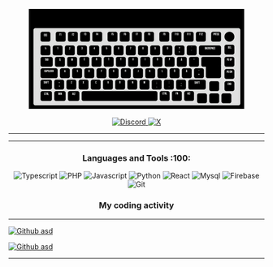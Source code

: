 <p align="center">
    <a href="#">
         <img src="./public/keyboard.gif">
    </a>
</p>

<p align="center">
    <a href="https://discord.com/users/199702884776935426" target="blank_">
        <img alt="Discord" src="https://media.discordapp.net/attachments/1021368210076991601/1296091061906837565/Discord2.png?ex=6711065d&is=670fb4dd&hm=da2987e2ecf1e7dfa9d728ec374884868be6eb5f46474d52cd768e36cefbe111&=&format=webp&quality=lossless">
    </a>  
    <a href="https://x.com/Kepa_r6" target="blank_">
        <img alt="X" src="https://media.discordapp.net/attachments/1021368210076991601/1296092270780743710/x.png?ex=6711077d&is=670fb5fd&hm=cfe770acf84802f869991ff9ab6f59627045f30d372cf9e56a740edb032b44a0&=&format=webp&quality=lossless" />
   </a> 
</p>

<hr />
<div aling="center">
    


</div>
<hr />

<h3 align="center">Languages and Tools :100:</h3>
<p align="center">
    <img alt="Typescript" src="https://img.shields.io/badge/-Typescript-black?style=for-the-badge&logo=typescript&logoColor=7289DA" />
    <img alt="PHP" src="https://img.shields.io/badge/-PHP-black?style=for-the-badge&logo=PHP&logoColor=7289DA" />
    <img alt="Javascript" src="https://img.shields.io/badge/-JAVASCRIPT-black?style=for-the-badge&logo=JavaScript&logoColor=7289DA" />
    <img alt="Python" src="https://img.shields.io/badge/-Python-black?style=for-the-badge&logo=Python&logoColor=7289DA" />
    <img alt="React" src="https://img.shields.io/badge/-React-black?style=for-the-badge&logo=React&logoColor=7289DA" />
    <img alt="Mysql" src="https://img.shields.io/badge/-Mysql-black?style=for-the-badge&logo=Mysql&logoColor=7289DA" />
    <img alt="Firebase" src="https://img.shields.io/badge/-Firebase-black?style=for-the-badge&logo=Firebase&logoColor=7289DA" />
    <img alt="Git" src="https://img.shields.io/badge/-Git-black?style=for-the-badge&logo=Git&logoColor=7289DA" />
</p>


<h3 align="center">My coding activity</h3>

<hr />
<div aling="center">

[![Github asd](https://wakatime.com/share/@42ef4cc6-2809-4688-8d7d-4925795be2fd/ecb6c20f-69f4-48b7-b161-2e8cb1052608.svg)](https://github.com/ATKKepa)

[![Github asd](https://wakatime.com/share/@42ef4cc6-2809-4688-8d7d-4925795be2fd/e2de93aa-d1ee-495a-b5ab-22ba30171333.svg)](https://github.com/ATKKepa)

<hr />

</div>
